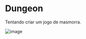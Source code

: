 # Dungeon

Tentando criar um jogo de masmorra.

![image](https://github.com/user-attachments/assets/cd7ecb84-c01b-4c75-8546-7a7940433a78)
